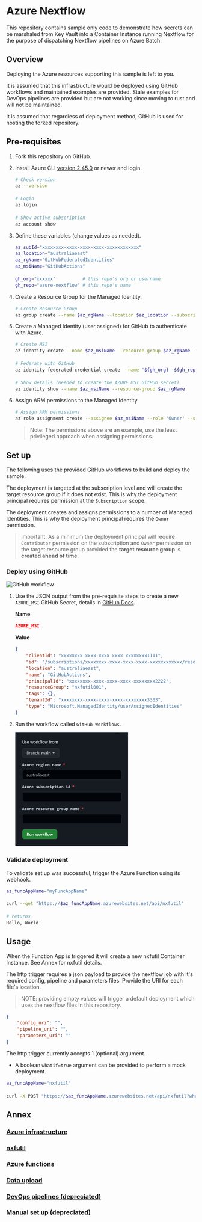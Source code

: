 # Azure Nextflow

This repository contains sample only code to demonstrate how secrets can be marshaled from Key Vault into a Container Instance running Nextflow for the purpose of dispatching Nextflow pipelines on Azure Batch.

## Overview

Deploying the Azure resources supporting this sample is left to you.

It is assumed that this infrastructure would be deployed using GitHub workflows and maintained examples are provided. Stale examples for DevOps pipelines are provided but are not working since moving to rust and will not be maintained.

It is assumed that regardless of deployment method, GitHub is used for hosting the forked repository.

## Pre-requisites

1. Fork this repository on GitHub.

1. Install Azure CLI [version 2.45.0](https://learn.microsoft.com/en-us/cli/azure/install-azure-cli-linux?pivots=apt) or newer and login.

    ``` bash
    # Check version
    az --version 

    # Login
    az login

    # Show active subscription
    az account show
    ```

1. Define these variables (change values as needed).

    ``` bash 
    az_subId="xxxxxxxx-xxxx-xxxx-xxxx-xxxxxxxxxxxx"
    az_location="australiaeast"
    az_rgName="GitHubFederatedIdentities"
    az_msiName="GitHubActions"

    gh_org="xxxxxx"          # this repo's org or username
    gh_repo="azure-nextflow" # this repo's name
    ```

1. Create a Resource Group for the Managed Identity.

    ``` bash
    # Create Resource Group
    az group create --name $az_rgName --location $az_location --subscription $az_subId
    ```

1. Create a Managed Identity (user assigned) for GitHub to authenticate with Azure. 

    ``` bash
    # Create MSI
    az identity create --name $az_msiName --resource-group $az_rgName --subscription $az_subId

    # Federate with GitHub
    az identity federated-credential create --name "${gh_org}--${gh_repo}" --identity-name $az_msiName --subject "repo:${gh_org}/${gh_repo}:ref:refs/heads/main" --issuer "https://token.actions.githubusercontent.com" --resource-group $az_rgName --subscription $az_subId 

    # Show details (needed to create the AZURE_MSI GitHub secret)
    az identity show --name $az_msiName --resource-group $az_rgName
    ```

1. Assign ARM permissions to the Managed Identity

    ``` bash
    # Assign ARM permissions
    az role assignment create --assignee $az_msiName --role 'Owner' --scope /subscriptions/$az_subId
    ```    

    > Note: The permissions above are an example, use the least privileged approach when assigning permissions.
        
## Set up

The following uses the provided GitHub workflows to build and deploy the sample.

The deployment is targeted at the subscription level and will create the target resource group if it does not exist. This is why the deployment principal requires permission at the `Subscription` scope.

The deployment creates and assigns permissions to a number of Managed Identities. This is why the deployment principal requires the `Owner` permission.

> Important: As a minimum the deployment principal will require `Contributor` permission on the subscription and `Owner` permission on the target resource group provided the **target resource group** is **created ahead of time**.

### Deploy using GitHub

![GitHub workflow](https://github.com/axgonz/azure-nextflow/actions/workflows/cicd.yml/badge.svg?branch=main)

1. Use the JSON output from the pre-requisite steps to create a new `AZURE_MSI` GitHub Secret, details in [GitHub Docs](https://docs.github.com/en/actions/security-guides/encrypted-secrets).

    **Name**
    ``` json
    AZURE_MSI
    ```

    **Value**
    ``` json
    {
        "clientId": "xxxxxxxx-xxxx-xxxx-xxxx-xxxxxxxx1111",
        "id": "/subscriptions/xxxxxxxx-xxxx-xxxx-xxxx-xxxxxxxxxxxx/resourcegroups/nxfutil001/providers/Microsoft.ManagedIdentity/userAssignedIdentities/GitHubActions",
        "location": "australiaeast",
        "name": "GitHubActions",
        "principalId": "xxxxxxxx-xxxx-xxxx-xxxx-xxxxxxxx2222",
        "resourceGroup": "nxfutil001",
        "tags": {},
        "tenantId": "xxxxxxxx-xxxx-xxxx-xxxx-xxxxxxxx3333",
        "type": "Microsoft.ManagedIdentity/userAssignedIdentities"
    }
    ```

1. Run the workflow called `GitHub Workflows`.

    <img src="./docs/GitHubWorkflow.png" width="300" alt="Running the GitHub Workflow">

### Validate deployment

To validate set up was successful, trigger the Azure Function using its webhook.

``` bash
az_funcAppName="myFuncAppName"

curl --get "https://$az_funcAppName.azurewebsites.net/api/nxfutil"

# returns
Hello, World!
```

## Usage

When the Function App is triggered it will create a new nxfutil Container Instance. See Annex for nxfutil details.

The http trigger requires a json payload to provide the nextflow job with it's required config, pipeline and parameters files. Provide the URI for each file's location.

> NOTE: providing empty values will trigger a default deployment which uses the nextflow files in this repository.

``` json
{
    "config_uri": "",
    "pipeline_uri": "",
    "parameters_uri": ""
}
```

The http trigger currently accepts 1 (optional) argument.
- A boolean `whatif=true` argument can be provided to perform a mock deployment.

``` bash
az_funcAppName="nxfutil"

curl -X POST "https://$az_funcAppName.azurewebsites.net/api/nxfutil?whatif=true" -H 'Content-Type: application/json' -d '{"config_uri":"", "pipeline_uri":"", "parameters_uri":""}'
```

## Annex

### [Azure infrastructure](./docs/AzureInfrastructure.md)

### [nxfutil](./docs/nxfutil.md)

### [Azure functions](./azure/functions/python/README.md)

### [Data upload](./docs/DataUpload.md)

### [DevOps pipelines (depreciated)](./docs/DevOpsPipelines.md)

### [Manual set up (depreciated)](./docs/ManualSetup.md)

